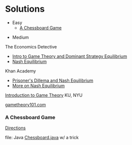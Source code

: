 # Solutions
- Easy
	* [A Chessboard Game](#a-chessboard-game)
* Medium

The Economics Detective

* [Intro to Game Theory and Dominant Strategy Equilibrium](https://www.youtube.com/watch?v=3Y1WpytiHKE)
* [Nash Equilibrium](https://www.youtube.com/watch?annotation_id=annotation_471559&feature=iv&src_vid=3Y1WpytiHKE&v=5o6MFTJGwuc)

Khan Academy

* [Prisoner's Dillema and Nash Equilibrium](https://www.youtube.com/watch?v=UkXI-zPcDIM)
* [More on Nash Equilibrium](https://www.youtube.com/watch?v=ewu_7Dmj_18)

[Introduction to Game Theory](http://home.ku.edu.tr/~lkockesen/teaching/econ333/lectnotes/uggame.pdf) KU, NYU

[gametheory101.com](http://gametheory101.com/)

### A Chessboard Game
[Directions](https://www.hackerrank.com/challenges/a-chessboard-game-1/problem)

file: Java [Chessboard.java](Chessboard.java) w/ a trick

